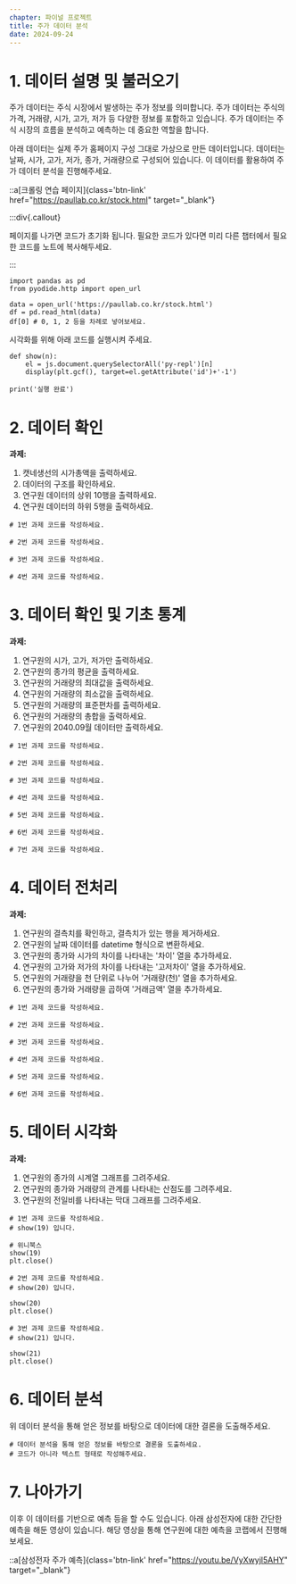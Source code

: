 ```yaml
---
chapter: 파이널 프로젝트
title: 주가 데이터 분석
date: 2024-09-24
---
```


# 1. 데이터 설명 및 불러오기

주가 데이터는 주식 시장에서 발생하는 주가 정보를 의미합니다. 주가 데이터는 주식의 가격, 거래량, 시가, 고가, 저가 등 다양한 정보를 포함하고 있습니다. 주가 데이터는 주식 시장의 흐름을 분석하고 예측하는 데 중요한 역할을 합니다.

아래 데이터는 실제 주가 홈페이지 구성 그대로 가상으로 만든 데이터입니다. 데이터는 날짜, 시가, 고가, 저가, 종가, 거래량으로 구성되어 있습니다. 이 데이터를 활용하여 주가 데이터 분석을 진행해주세요.

::a[크롤링 연습 페이지]{class='btn-link' href="https://paullab.co.kr/stock.html" target="_blank"}

:::div{.callout}

페이지를 나가면 코드가 초기화 됩니다. 필요한 코드가 있다면 미리 다른 챕터에서 필요한 코드를 노트에 복사해두세요.

:::

```python-exec
import pandas as pd
from pyodide.http import open_url

data = open_url('https://paullab.co.kr/stock.html')
df = pd.read_html(data)
df[0] # 0, 1, 2 등을 차례로 넣어보세요.
```

시각화를 위해 아래 코드를 실행시켜 주세요.

```python-exec
def show(n):
    el = js.document.querySelectorAll('py-repl')[n]
    display(plt.gcf(), target=el.getAttribute('id')+'-1')

print('실행 완료')
```

# 2. 데이터 확인

**과제:**
1. 캣네생선의 시가총액을 출력하세요.
2. 데이터의 구조를 확인하세요.
3. 연구원 데이터의 상위 10행을 출력하세요.
4. 연구원 데이터의 하위 5행을 출력하세요.

```python-exec
# 1번 과제 코드를 작성하세요.
```

```python-exec
# 2번 과제 코드를 작성하세요.
```

```python-exec
# 3번 과제 코드를 작성하세요.
```

```python-exec
# 4번 과제 코드를 작성하세요.
```

# 3. 데이터 확인 및 기초 통계

**과제:**
1. 연구원의 시가, 고가, 저가만 출력하세요.
2. 연구원의 종가의 평균을 출력하세요.
3. 연구원의 거래량의 최대값을 출력하세요.
4. 연구원의 거래량의 최소값을 출력하세요.
5. 연구원의 거래량의 표준편차를 출력하세요.
6. 연구원의 거래량의 총합을 출력하세요.
7. 연구원의 2040.09월 데이터만 출력하세요.

```python-exec
# 1번 과제 코드를 작성하세요.
```

```python-exec
# 2번 과제 코드를 작성하세요.
```

```python-exec
# 3번 과제 코드를 작성하세요.
```

```python-exec
# 4번 과제 코드를 작성하세요.
```

```python-exec
# 5번 과제 코드를 작성하세요.
```

```python-exec
# 6번 과제 코드를 작성하세요.
```

```python-exec
# 7번 과제 코드를 작성하세요.
``` 


# 4. 데이터 전처리

**과제:**
1. 연구원의 결측치를 확인하고, 결측치가 있는 행을 제거하세요.
2. 연구원의 날짜 데이터를 datetime 형식으로 변환하세요.
3. 연구원의 종가와 시가의 차이를 나타내는 '차이' 열을 추가하세요.
4. 연구원의 고가와 저가의 차이를 나타내는 '고저차이' 열을 추가하세요.
5. 연구원의 거래량을 천 단위로 나누어 '거래량(천)' 열을 추가하세요.
6. 연구원의 종가와 거래량을 곱하여 '거래금액' 열을 추가하세요.

```python-exec
# 1번 과제 코드를 작성하세요.
```

```python-exec
# 2번 과제 코드를 작성하세요.
```

```python-exec
# 3번 과제 코드를 작성하세요.
```

```python-exec
# 4번 과제 코드를 작성하세요.
```

```python-exec
# 5번 과제 코드를 작성하세요.
```

```python-exec
# 6번 과제 코드를 작성하세요.
```

# 5. 데이터 시각화

**과제:**
1. 연구원의 종가의 시계열 그래프를 그려주세요.
2. 연구원의 종가와 거래량의 관계를 나타내는 산점도를 그려주세요.
3. 연구원의 전일비를 나타내는 막대 그래프를 그려주세요.

```python-exec
# 1번 과제 코드를 작성하세요.
# show(19) 입니다.

# 위니북스
show(19)
plt.close()
```

```python-exec
# 2번 과제 코드를 작성하세요.
# show(20) 입니다.

show(20)
plt.close()
```

```python-exec
# 3번 과제 코드를 작성하세요.
# show(21) 입니다.

show(21)
plt.close()
```

# 6. 데이터 분석

위 데이터 분석을 통해 얻은 정보를 바탕으로 데이터에 대한 결론을 도출해주세요.

```python-exec
# 데이터 분석을 통해 얻은 정보를 바탕으로 결론을 도출하세요.
# 코드가 아니라 텍스트 형태로 작성해주세요.
```


# 7. 나아가기

이후 이 데이터를 기반으로 예측 등을 할 수도 있습니다. 아래 삼성전자에 대한 간단한 예측을 해둔 영상이 있습니다. 해당 영상을 통해 연구원에 대한 예측을 코랩에서 진행해보세요.

::a[삼성전자 주가 예측]{class='btn-link' href="https://youtu.be/VyXwyjl5AHY" target="_blank"}